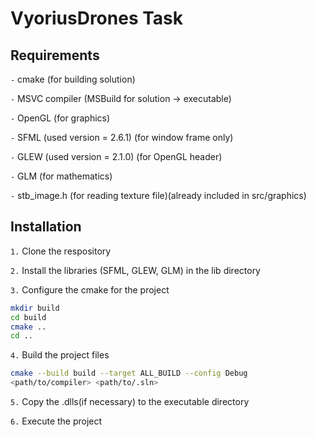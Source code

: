 # VyoriusDrones Task

## Requirements
`-` cmake (for building solution)

`-` MSVC compiler (MSBuild for solution -> executable)

`-` OpenGL (for graphics)

`-` SFML (used version = 2.6.1) (for window frame only)

`-` GLEW (used version = 2.1.0) (for OpenGL header)

`-` GLM (for mathematics)

`-` stb_image.h (for reading texture file)(already included in src/graphics)



## Installation
`1.` Clone the respository

`2.` Install the libraries (SFML, GLEW, GLM) in the lib directory

`3.` Configure the cmake for the project
```bash
mkdir build
cd build
cmake ..
cd ..
```

`4.` Build the project files
```bash
cmake --build build --target ALL_BUILD --config Debug
<path/to/compiler> <path/to/.sln>
```

`5.` Copy the .dlls(if necessary) to the executable directory

`6.` Execute the project